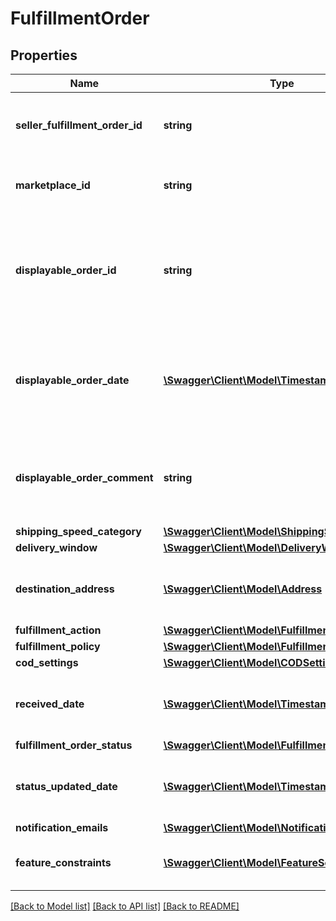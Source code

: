 # FulfillmentOrder

## Properties
Name | Type | Description | Notes
------------ | ------------- | ------------- | -------------
**seller_fulfillment_order_id** | **string** | The fulfillment order identifier submitted with the createFulfillmentOrder operation. | 
**marketplace_id** | **string** | The identifier for the marketplace the fulfillment order is placed against. | 
**displayable_order_id** | **string** | A fulfillment order identifier submitted with the createFulfillmentOrder operation. Displays as the order identifier in recipient-facing materials such as the packing slip. | 
**displayable_order_date** | [**\Swagger\Client\Model\Timestamp**](Timestamp.md) | A date and time submitted with the createFulfillmentOrder operation. Displays as the order date in recipient-facing materials such as the packing slip. | 
**displayable_order_comment** | **string** | A text block submitted with the createFulfillmentOrder operation. Displays in recipient-facing materials such as the packing slip. | 
**shipping_speed_category** | [**\Swagger\Client\Model\ShippingSpeedCategory**](ShippingSpeedCategory.md) |  | 
**delivery_window** | [**\Swagger\Client\Model\DeliveryWindow**](DeliveryWindow.md) |  | [optional] 
**destination_address** | [**\Swagger\Client\Model\Address**](Address.md) | The destination address submitted with the createFulfillmentOrder operation. | 
**fulfillment_action** | [**\Swagger\Client\Model\FulfillmentAction**](FulfillmentAction.md) |  | [optional] 
**fulfillment_policy** | [**\Swagger\Client\Model\FulfillmentPolicy**](FulfillmentPolicy.md) |  | [optional] 
**cod_settings** | [**\Swagger\Client\Model\CODSettings**](CODSettings.md) |  | [optional] 
**received_date** | [**\Swagger\Client\Model\Timestamp**](Timestamp.md) | The date and time that the fulfillment order was received by an Amazon fulfillment center. | 
**fulfillment_order_status** | [**\Swagger\Client\Model\FulfillmentOrderStatus**](FulfillmentOrderStatus.md) |  | 
**status_updated_date** | [**\Swagger\Client\Model\Timestamp**](Timestamp.md) | The date and time that the status of the fulfillment order last changed, in ISO 8601 date time format. | 
**notification_emails** | [**\Swagger\Client\Model\NotificationEmailList**](NotificationEmailList.md) |  | [optional] 
**feature_constraints** | [**\Swagger\Client\Model\FeatureSettings[]**](FeatureSettings.md) | A list of features and their fulfillment policies to apply to the order. | [optional] 

[[Back to Model list]](../README.md#documentation-for-models) [[Back to API list]](../README.md#documentation-for-api-endpoints) [[Back to README]](../README.md)


